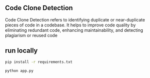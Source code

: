 ## Code Clone Detection

Code Clone Detection refers to identifying duplicate or near-duplicate pieces of code in a codebase. It helps to improve code quality by eliminating redundant code, enhancing maintainability, and detecting plagiarism or reused code

## run locally

```bash
pip install -r requirements.txt
```
```bash
python app.py
```
